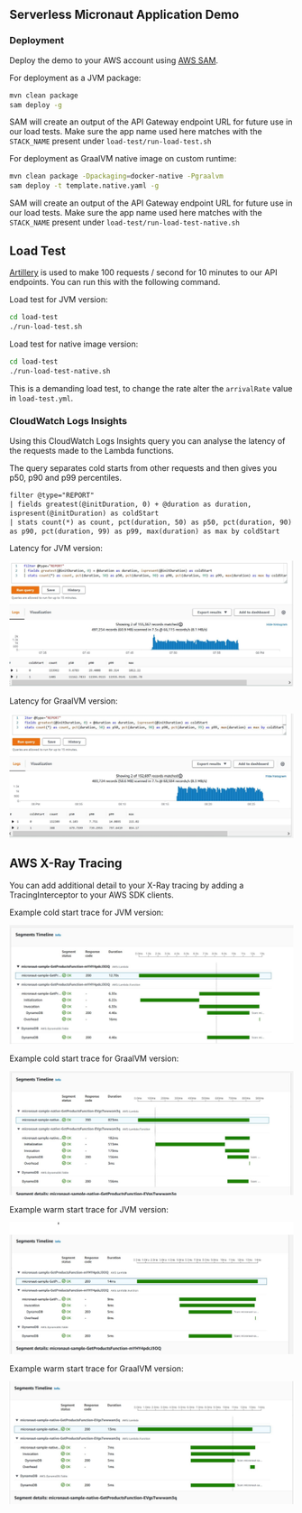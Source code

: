 ## Serverless Micronaut Application Demo

### Deployment

Deploy the demo to your AWS account using [AWS SAM](https://aws.amazon.com/serverless/sam/).

For deployment as a JVM package:

```bash
mvn clean package
sam deploy -g
```
SAM will create an output of the API Gateway endpoint URL for future use in our load tests. 
Make sure the app name used here matches with the `STACK_NAME` present under `load-test/run-load-test.sh`

For deployment as GraalVM native image on custom runtime:
```bash
mvn clean package -Dpackaging=docker-native -Pgraalvm
sam deploy -t template.native.yaml -g
```
SAM will create an output of the API Gateway endpoint URL for future use in our load tests. 
Make sure the app name used here matches with the `STACK_NAME` present under `load-test/run-load-test-native.sh`

## Load Test

[Artillery](https://www.artillery.io/) is used to make 100 requests / second for 10 minutes to our API endpoints. You
can run this with the following command.

Load test for JVM version:

```bash
cd load-test
./run-load-test.sh
```

Load test for native image version:
```bash
cd load-test
./run-load-test-native.sh
```

This is a demanding load test, to change the rate alter the `arrivalRate` value in `load-test.yml`.

### CloudWatch Logs Insights

Using this CloudWatch Logs Insights query you can analyse the latency of the requests made to the Lambda functions.

The query separates cold starts from other requests and then gives you p50, p90 and p99 percentiles.

```
filter @type="REPORT"
| fields greatest(@initDuration, 0) + @duration as duration, ispresent(@initDuration) as coldStart
| stats count(*) as count, pct(duration, 50) as p50, pct(duration, 90) as p90, pct(duration, 99) as p99, max(duration) as max by coldStart
```

Latency for JVM version:
<p align="center">
  <img src="imgs/micronaut/micronaut-sample-log-insights.JPG" alt="JVM Version Log Insights"/>
</p>

Latency for GraalVM version:

<p align="center">
  <img src="imgs/micronaut/micronaut-native-log-insights.JPG" alt="GraalVM Version Log Insights"/>
</p>

## AWS X-Ray Tracing
You can add additional detail to your X-Ray tracing by adding a TracingInterceptor to your AWS SDK clients.

Example cold start trace for JVM version:

<p align="center">
  <img src="imgs/micronaut/micronaut-sample-cold-trace.JPG" alt="JVM Version Cold Trace Example"/>
</p>

Example cold start trace for GraalVM version:

<p align="center">
  <img src="imgs/micronaut/micronaut-native-cold-trace.JPG" alt="GraalVM Version Cold Trace Example"/>
</p>

Example warm start trace for JVM version:

<p align="center">
  <img src="imgs/micronaut/micronaut-sample-warm-trace.JPG" alt="JVM Version Warm Trace Example"/>
</p>

Example warm start trace for GraalVM version:

<p align="center">
  <img src="imgs/micronaut/micronaut-native-warm-trace.JPG" alt="GraalVM Version Warm Trace Example"/>
</p>

